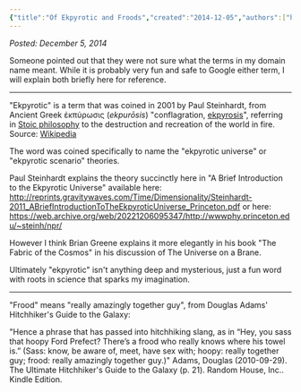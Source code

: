 ```yaml
---
{"title":"Of Ekpyrotic and Froods","created":"2014-12-05","authors":["hoopy"],"dg-publish":true,"tags":["Site"],"permalink":"/of-ekpyrosis-and-froods/","dgPassFrontmatter":true}
---
```


*Posted: December 5, 2014*

Someone pointed out that they were not sure what the terms in my domain name meant. While it is probably very fun and safe to Google either term, I will explain both briefly here for reference.

* * *

"Ekpyrotic" is a term that was coined in 2001 by Paul Steinhardt, from Ancient Greek ἐκπύρωσις (_ekpurōsis_) "conflagration, [ekpyrosis](https://en.wiktionary.org/wiki/ekpyrosis "ekpyrosis")", referring in [Stoic philosophy](https://en.wikipedia.org/wiki/Stoic_philosophy "w:Stoic philosophy") to the destruction and recreation of the world in fire. Source: [Wikipedia](https://en.wiktionary.org/wiki/ekpyrotic)

The word was coined specifically to name the "ekpyrotic universe" or "ekpyrotic scenario" theories.

Paul Steinhardt explains the theory succinctly here in "A Brief Introduction to the Ekpyrotic Universe" available here:
http://reprints.gravitywaves.com/Time/Dimensionality/Steinhardt-2011_ABriefIntroductionToTheEkpyroticUniverse_Princeton.pdf
or here:
https://web.archive.org/web/20221206095347/http://wwwphy.princeton.edu/~steinh/npr/

However I think Brian Greene explains it more elegantly in his book "The Fabric of the Cosmos" in his discussion of The Universe on a Brane.

Ultimately "ekpyrotic" isn't anything deep and mysterious, just a fun word with roots in science that sparks my imagination.

* * *

"Frood" means "really amazingly together guy", from Douglas Adams' Hitchhiker's Guide to the Galaxy:

"Hence a phrase that has passed into hitchhiking slang, as in “Hey, you sass that hoopy Ford Prefect? There’s a frood who really knows where his towel is.” (Sass: know, be aware of, meet, have sex with; hoopy: really together guy; frood: really amazingly together guy.)" Adams, Douglas (2010-09-29). The Ultimate Hitchhiker's Guide to the Galaxy (p. 21). Random House, Inc.. Kindle Edition.
